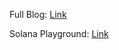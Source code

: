 Full Blog: [Link](https://sumitvekariya7.medium.com/building-your-first-solana-smart-contract-with-anchor-chapter-1-fd585ff21651)

Solana Playground: [Link](https://beta.solpg.io/https://sumitvekariya7.medium.com/building-your-first-solana-smart-contract-with-anchor-chapter-1-fd585ff21651)
